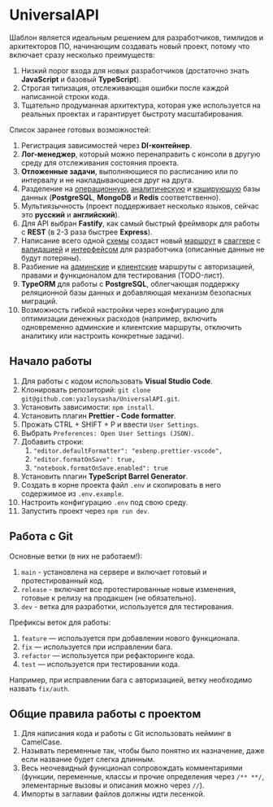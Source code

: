# UniversalAPI
Шаблон является идеальным решением для разработчиков, тимлидов и архитекторов ПО, начинающим создавать новый проект, потому что включает сразу несколько преимуществ:
1. Низкий порог входа для новых разработчиков (достаточно знать **JavaScript** и базовый **TypeScript**).
2. Строгая типизация, отслеживающая ошибки после каждой написанной строки кода.
3. Тщательно продуманная архитектура, которая уже используется на реальных проектах и гарантирует быстроту масштабирования.

Список заранее готовых возможностей:
1. Регистрация зависимостей через **DI-контейнер**.
2. **Лог-менеджер**, который можно перенаправить с консоли в другую среду для отслеживания состояния проекта.
3. **Отложенные задачи**, выполняющиеся по расписанию или по интервалу и не накладывающиеся друг на друга.
4. Разделение на <ins>операционную</ins>, <ins>аналитическую</ins> и <ins>кэширующую</ins> базы данных (**PostgreSQL**, **MongoDB** и **Redis** соответственно).
5. Мультиязычность (проект поддерживает несколько языков, сейчас это **русский** и **английский**).
6. Для API выбран **Fastify**, как самый быстрый фреймворк для работы с **REST** (в 2-3 раза быстрее **Express**).
7. Написание всего одной <ins>схемы</ins> создаст новый <ins>маршрут</ins> в <ins>сваггере</ins> с <ins>валидацией</ins> и <ins>интерфейсом</ins> для разработчика (описанные данные не будут потеряны).
8. Разбиение на <ins>админские</ins> и <ins>клиентские</ins> маршруты с авторизацией, правами и функционалом для тестирования (TODO-лист).
9. **TypeORM** для работы с **PostgreSQL**, облегчающая поддержку реляционной базы данных и добавляющая механизм безопасных миграций.
10. Возможность гибкой настройки через конфигурацию для оптимизации денежных расходов (например, включить одновременно админские и клиентские маршруты, отключить аналитику или настроить конкретные задачи).

## Начало работы
1. Для работы с кодом использовать **Visual Studio Code**.
2. Клонировать репозиторий: `git clone git@github.com:yazloysasha/UniversalAPI.git`.
3. Установить зависимости: `npm install`.
4. Установить плагин **Prettier - Code formatter**.
5. Прожать CTRL + SHIFT + P и ввести `User Settings`.
6. Выбрать `Preferences: Open User Settings (JSON)`.
7. Добавить строки:
    1. `"editor.defaultFormatter": "esbenp.prettier-vscode",`
    2. `"editor.formatOnSave": true,`
    3. `"notebook.formatOnSave.enabled": true`
8. Установить плагин **TypeScript Barrel Generator**.
9. Создать в корне проекта файл `.env` и скопировать в него содержимое из `.env.example`.
10. Настроить конфигурацию `.env` под свою среду.
11. Запустить проект через `npm run dev`.

## Работа с Git
Основные ветки (в них не работаем!):
1. `main` - установлена на сервере и включает готовый и протестированный код.
2. `release` - включает все протестированные новые изменения, готовые к релизу на продакшен (не обязательно).
3. `dev` - ветка для разработки, используется для тестирования.

Префиксы веток для работы:
1. `feature` — используется при добавлении нового функционала.
2. `fix` — используется при исправлении бага.
3. `refactor` — используется при рефакторинге кода.
4. `test` — используется при тестировании кода.

Например, при исправлении бага с авторизацией, ветку необходимо назвать `fix/auth`.

## Общие правила работы с проектом
1. Для написания кода и работы с Git использовать нейминг в CamelCase.
2. Называть переменные так, чтобы было понятно их назначение, даже если название будет слегка длинным.
3. Весь неочевидный функционал сопровождать комментариями (функции, переменные, классы и прочие определения через `/** **/`, элементарные вызовы и описания можно через `//`).
4. Импорты в заглавии файлов должны идти лесенкой.
